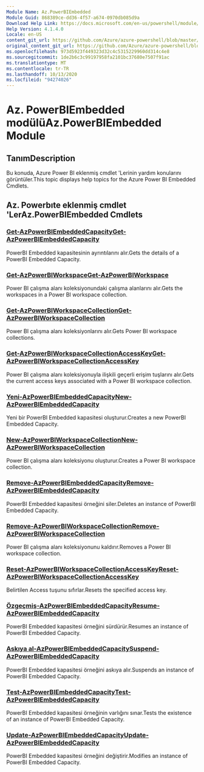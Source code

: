 ```yaml
---
Module Name: Az.PowerBIEmbedded
Module Guid: 868389ce-dd36-4f57-a674-0970db085d9a
Download Help Link: https://docs.microsoft.com/en-us/powershell/module/az.powerbiembedded
Help Version: 4.1.4.0
Locale: en-US
content_git_url: https://github.com/Azure/azure-powershell/blob/master/src/PowerBIEmbedded/PowerBIEmbedded/help/Az.PowerBIEmbedded.md
original_content_git_url: https://github.com/Azure/azure-powershell/blob/master/src/PowerBIEmbedded/PowerBIEmbedded/help/Az.PowerBIEmbedded.md
ms.openlocfilehash: 973d5923f449323d32c4c5315229960dd314c4e8
ms.sourcegitcommit: 1de2b6c3c99197958fa2101bc37680e7507f91ac
ms.translationtype: MT
ms.contentlocale: tr-TR
ms.lasthandoff: 10/13/2020
ms.locfileid: "94274026"
---
```

# <span data-ttu-id="d25e3-101">Az. PowerBIEmbedded modülü</span><span class="sxs-lookup"><span data-stu-id="d25e3-101">Az.PowerBIEmbedded Module</span></span>
## <span data-ttu-id="d25e3-102">Tanım</span><span class="sxs-lookup"><span data-stu-id="d25e3-102">Description</span></span>
<span data-ttu-id="d25e3-103">Bu konuda, Azure Power BI eklenmiş cmdlet 'Lerinin yardım konularını görüntüler.</span><span class="sxs-lookup"><span data-stu-id="d25e3-103">This topic displays help topics for the Azure Power BI Embedded Cmdlets.</span></span>

## <span data-ttu-id="d25e3-104">Az. Powerbıte eklenmiş cmdlet 'Ler</span><span class="sxs-lookup"><span data-stu-id="d25e3-104">Az.PowerBIEmbedded Cmdlets</span></span>
### [<span data-ttu-id="d25e3-105">Get-AzPowerBIEmbeddedCapacity</span><span class="sxs-lookup"><span data-stu-id="d25e3-105">Get-AzPowerBIEmbeddedCapacity</span></span>](Get-AzPowerBIEmbeddedCapacity.md)
<span data-ttu-id="d25e3-106">PowerBI Embedded kapasitesinin ayrıntılarını alır.</span><span class="sxs-lookup"><span data-stu-id="d25e3-106">Gets the details of a PowerBI Embedded Capacity.</span></span>

### [<span data-ttu-id="d25e3-107">Get-AzPowerBIWorkspace</span><span class="sxs-lookup"><span data-stu-id="d25e3-107">Get-AzPowerBIWorkspace</span></span>](Get-AzPowerBIWorkspace.md)
<span data-ttu-id="d25e3-108">Power BI çalışma alanı koleksiyonundaki çalışma alanlarını alır.</span><span class="sxs-lookup"><span data-stu-id="d25e3-108">Gets the workspaces in a Power BI workspace collection.</span></span>

### [<span data-ttu-id="d25e3-109">Get-AzPowerBIWorkspaceCollection</span><span class="sxs-lookup"><span data-stu-id="d25e3-109">Get-AzPowerBIWorkspaceCollection</span></span>](Get-AzPowerBIWorkspaceCollection.md)
<span data-ttu-id="d25e3-110">Power BI çalışma alanı koleksiyonlarını alır.</span><span class="sxs-lookup"><span data-stu-id="d25e3-110">Gets Power BI workspace collections.</span></span>

### [<span data-ttu-id="d25e3-111">Get-AzPowerBIWorkspaceCollectionAccessKey</span><span class="sxs-lookup"><span data-stu-id="d25e3-111">Get-AzPowerBIWorkspaceCollectionAccessKey</span></span>](Get-AzPowerBIWorkspaceCollectionAccessKey.md)
<span data-ttu-id="d25e3-112">Power BI çalışma alanı koleksiyonuyla ilişkili geçerli erişim tuşlarını alır.</span><span class="sxs-lookup"><span data-stu-id="d25e3-112">Gets the current access keys associated with a Power BI workspace collection.</span></span>

### [<span data-ttu-id="d25e3-113">Yeni-AzPowerBIEmbeddedCapacity</span><span class="sxs-lookup"><span data-stu-id="d25e3-113">New-AzPowerBIEmbeddedCapacity</span></span>](New-AzPowerBIEmbeddedCapacity.md)
<span data-ttu-id="d25e3-114">Yeni bir PowerBI Embedded kapasitesi oluşturur.</span><span class="sxs-lookup"><span data-stu-id="d25e3-114">Creates a new PowerBI Embedded Capacity.</span></span>

### [<span data-ttu-id="d25e3-115">New-AzPowerBIWorkspaceCollection</span><span class="sxs-lookup"><span data-stu-id="d25e3-115">New-AzPowerBIWorkspaceCollection</span></span>](New-AzPowerBIWorkspaceCollection.md)
<span data-ttu-id="d25e3-116">Power BI çalışma alanı koleksiyonu oluşturur.</span><span class="sxs-lookup"><span data-stu-id="d25e3-116">Creates a Power BI workspace collection.</span></span>

### [<span data-ttu-id="d25e3-117">Remove-AzPowerBIEmbeddedCapacity</span><span class="sxs-lookup"><span data-stu-id="d25e3-117">Remove-AzPowerBIEmbeddedCapacity</span></span>](Remove-AzPowerBIEmbeddedCapacity.md)
<span data-ttu-id="d25e3-118">PowerBI Embedded kapasitesi örneğini siler.</span><span class="sxs-lookup"><span data-stu-id="d25e3-118">Deletes an instance of PowerBI Embedded Capacity.</span></span>

### [<span data-ttu-id="d25e3-119">Remove-AzPowerBIWorkspaceCollection</span><span class="sxs-lookup"><span data-stu-id="d25e3-119">Remove-AzPowerBIWorkspaceCollection</span></span>](Remove-AzPowerBIWorkspaceCollection.md)
<span data-ttu-id="d25e3-120">Power BI çalışma alanı koleksiyonunu kaldırır.</span><span class="sxs-lookup"><span data-stu-id="d25e3-120">Removes a Power BI workspace collection.</span></span>

### [<span data-ttu-id="d25e3-121">Reset-AzPowerBIWorkspaceCollectionAccessKey</span><span class="sxs-lookup"><span data-stu-id="d25e3-121">Reset-AzPowerBIWorkspaceCollectionAccessKey</span></span>](Reset-AzPowerBIWorkspaceCollectionAccessKey.md)
<span data-ttu-id="d25e3-122">Belirtilen Access tuşunu sıfırlar.</span><span class="sxs-lookup"><span data-stu-id="d25e3-122">Resets the specified access key.</span></span>

### [<span data-ttu-id="d25e3-123">Özgeçmiş-AzPowerBIEmbeddedCapacity</span><span class="sxs-lookup"><span data-stu-id="d25e3-123">Resume-AzPowerBIEmbeddedCapacity</span></span>](Resume-AzPowerBIEmbeddedCapacity.md)
<span data-ttu-id="d25e3-124">PowerBI Embedded kapasitesi örneğini sürdürür.</span><span class="sxs-lookup"><span data-stu-id="d25e3-124">Resumes an instance of PowerBI Embedded Capacity.</span></span>

### [<span data-ttu-id="d25e3-125">Askıya al-AzPowerBIEmbeddedCapacity</span><span class="sxs-lookup"><span data-stu-id="d25e3-125">Suspend-AzPowerBIEmbeddedCapacity</span></span>](Suspend-AzPowerBIEmbeddedCapacity.md)
<span data-ttu-id="d25e3-126">PowerBI Embedded kapasitesi örneğini askıya alır.</span><span class="sxs-lookup"><span data-stu-id="d25e3-126">Suspends an instance of PowerBI Embedded Capacity.</span></span>

### [<span data-ttu-id="d25e3-127">Test-AzPowerBIEmbeddedCapacity</span><span class="sxs-lookup"><span data-stu-id="d25e3-127">Test-AzPowerBIEmbeddedCapacity</span></span>](Test-AzPowerBIEmbeddedCapacity.md)
<span data-ttu-id="d25e3-128">PowerBI Embedded kapasitesi örneğinin varlığını sınar.</span><span class="sxs-lookup"><span data-stu-id="d25e3-128">Tests the existence of an instance of PowerBI Embedded Capacity.</span></span>

### [<span data-ttu-id="d25e3-129">Update-AzPowerBIEmbeddedCapacity</span><span class="sxs-lookup"><span data-stu-id="d25e3-129">Update-AzPowerBIEmbeddedCapacity</span></span>](Update-AzPowerBIEmbeddedCapacity.md)
<span data-ttu-id="d25e3-130">PowerBI Embedded kapasitesi örneğini değiştirir.</span><span class="sxs-lookup"><span data-stu-id="d25e3-130">Modifies  an instance of PowerBI Embedded Capacity.</span></span>

